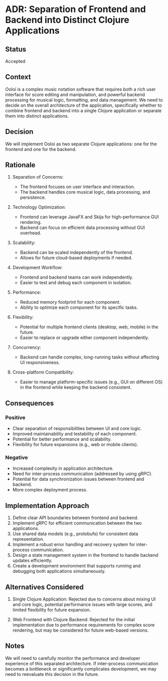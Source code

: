 # ADR: Separation of Frontend and Backend into Distinct Clojure Applications

## Status

Accepted

## Context

Ooloi is a complex music notation software that requires both a rich user interface for score editing and manipulation, and powerful backend processing for musical logic, formatting, and data management. We need to decide on the overall architecture of the application, specifically whether to combine frontend and backend into a single Clojure application or separate them into distinct applications.

## Decision

We will implement Ooloi as two separate Clojure applications: one for the frontend and one for the backend.

## Rationale

1. Separation of Concerns: 
   - The frontend focuses on user interface and interaction.
   - The backend handles core musical logic, data processing, and persistence.

2. Technology Optimization:
   - Frontend can leverage JavaFX and Skija for high-performance GUI rendering.
   - Backend can focus on efficient data processing without GUI overhead.

3. Scalability:
   - Backend can be scaled independently of the frontend.
   - Allows for future cloud-based deployments if needed.

4. Development Workflow:
   - Frontend and backend teams can work independently.
   - Easier to test and debug each component in isolation.

5. Performance:
   - Reduced memory footprint for each component.
   - Ability to optimize each component for its specific tasks.

6. Flexibility:
   - Potential for multiple frontend clients (desktop, web, mobile) in the future.
   - Easier to replace or upgrade either component independently.

7. Concurrency:
   - Backend can handle complex, long-running tasks without affecting UI responsiveness.

8. Cross-platform Compatibility:
   - Easier to manage platform-specific issues (e.g., GUI on different OS) in the frontend while keeping the backend consistent.

## Consequences

### Positive

- Clear separation of responsibilities between UI and core logic.
- Improved maintainability and testability of each component.
- Potential for better performance and scalability.
- Flexibility for future expansions (e.g., web or mobile clients).

### Negative

- Increased complexity in application architecture.
- Need for inter-process communication (addressed by using gRPC).
- Potential for data synchronization issues between frontend and backend.
- More complex deployment process.

## Implementation Approach

1. Define clear API boundaries between frontend and backend.
2. Implement gRPC for efficient communication between the two applications.
3. Use shared data models (e.g., protobufs) for consistent data representation.
4. Implement a robust error handling and recovery system for inter-process communication.
5. Design a state management system in the frontend to handle backend updates efficiently.
6. Create a development environment that supports running and debugging both applications simultaneously.

## Alternatives Considered

1. Single Clojure Application: Rejected due to concerns about mixing UI and core logic, potential performance issues with large scores, and limited flexibility for future expansion.

2. Web Frontend with Clojure Backend: Rejected for the initial implementation due to performance requirements for complex score rendering, but may be considered for future web-based versions.

## Notes

We will need to carefully monitor the performance and developer experience of this separated architecture. If inter-process communication becomes a bottleneck or significantly complicates development, we may need to reevaluate this decision in the future.
